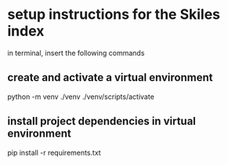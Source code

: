 # setup instructions for the Skiles index

in terminal, insert the following commands

## create and activate a virtual environment
python -m venv ./venv
./venv/scripts/activate

## install project dependencies in virtual environment
pip install -r requirements.txt